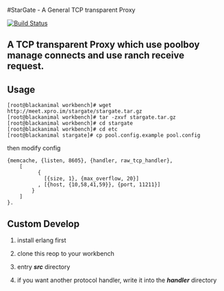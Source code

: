 #StarGate - A General TCP transparent Proxy 

[![Build Status](https://api.travis-ci.org/ronalfei/stargate.svg?branch=master)](https://travis-ci.org/ronalfei/stargate)
## A TCP transparent Proxy which use poolboy manage connects and use ranch receive request.

## Usage
```erl-sh
[root@blackanimal workbench]# wget http://meet.xpro.im/stargate/stargate.tar.gz
[root@blackanimal workbench]# tar -zxvf stargate.tar.gz
[root@blackanimal workbench]# cd stargate
[root@blackanimal workbench]# cd etc
[root@blackanimal stargate]# cp pool.config.example pool.config
```

then modify config
```
{memcache, {listen, 8605}, {handler, raw_tcp_handler},
    [
          {
            [{size, 1}, {max_overflow, 20}]
          , [{host, {10,58,41,59}}, {port, 11211}]
        }
    ]
}.
```


## Custom Develop

1. install erlang first

2. clone this reop to your workbench

3. entry ***src*** directory 

4. if you want another protocol handler, write it into the ***handler*** directory

